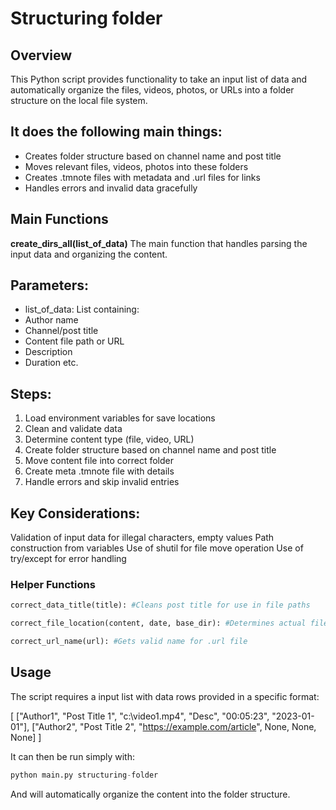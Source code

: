 # Structuring folder
## Overview
This Python script provides functionality to take an input list of data and automatically organize the files, videos, photos, or URLs into a folder structure on the local file system.

## It does the following main things:

* Creates folder structure based on channel name and post title
* Moves relevant files, videos, photos into these folders
* Creates .tmnote files with metadata and .url files for links
* Handles errors and invalid data gracefully

## Main Functions
**create_dirs_all(list_of_data)**
The main function that handles parsing the input data and organizing the content.

## Parameters:

* list_of_data: List containing:
* Author name
* Channel/post title
* Content file path or URL
* Description
* Duration etc.
## Steps:

1. Load environment variables for save locations
2. Clean and validate data
3. Determine content type (file, video, URL)
4. Create folder structure based on channel name and post title
5. Move content file into correct folder
6. Create meta .tmnote file with details
7. Handle errors and skip invalid entries

## Key Considerations:

Validation of input data for illegal characters, empty values
Path construction from variables
Use of shutil for file move operation
Use of try/except for error handling
### Helper Functions
```python
correct_data_title(title): #Cleans post title for use in file paths

correct_file_location(content, date, base_dir): #Determines actual file path on disk

correct_url_name(url): #Gets valid name for .url file
```
## Usage
The script requires a input list with data rows provided in a specific format:

[
  ["Author1", "Post Title 1", "c:\video1.mp4", "Desc", "00:05:23", "2023-01-01"], 
  ["Author2", "Post Title 2", "https://example.com/article", None, None, None]
]

It can then be run simply with:

```python
python main.py structuring-folder
```
And will automatically organize the content into the folder structure.
